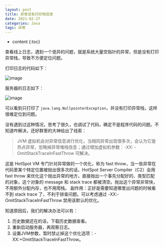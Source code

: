 ```yaml
---
layout: post
title: 异常没有打印栈信息
date: 2021-02-27
categories: Java
tags: 异常
---
```


* content
{:toc}

查看线上日志，遇到一个诡异的问题，就是系统大量空指针的异常，但是没有打印异常栈，导致不方便定位问题。

打印日志的代码如下：

![image](https://miansen.wang/assets/20210224212425.png)

服务器的日志如下：

![image](https://miansen.wang/assets/20210224212602.png)

可以看到只打印了 `java.lang.NullpointerException`，并没有打印异常栈，这样很难定位到问题。

没有遇到过这种情况，思考了很久，也调试了代码，确定不是程序代码的问题。不知道咋解决，还好群里的大神给出了线索：

> JVM 虚拟机会对异常信息进行优化，当相同异常出现很多次，会认为它是热点异常，忽略掉异常堆栈信息；通过增加虚拟机参数：-XX: -OmitStackTraceInFastThrow 可解决。

这是 HotSpot VM 专门针对异常做的一个优化，称为 fast throw，当一些异常在代码里某个特定位置被抛出很多次的话，HotSpot Server Compiler（C2）会用 fast throw 来优化这个抛出异常的地方，直接抛出一个事先分配好的、类型匹配的对象，这个对象的 message 和 stack trace 都被清空。抛出这个异常非常快，不用额外分配内存，也不用爬栈。
副作用：正好是需要知道哪里出问题的时候看不到 stack trace 了，不利于排查问题。可以考虑通过 -XX:-OmitStackTraceInFastThrow 禁用该默认的优化。

知道原因后，我们的解决办法可以有：

1. 历史数据还在的话，下载历史数据查看。
2. 重新启动服务器，再观察日志。
3. 设置JVM参数，暂时禁止掉这个优化选项：-XX:+OmitStackTraceInFastThrow。